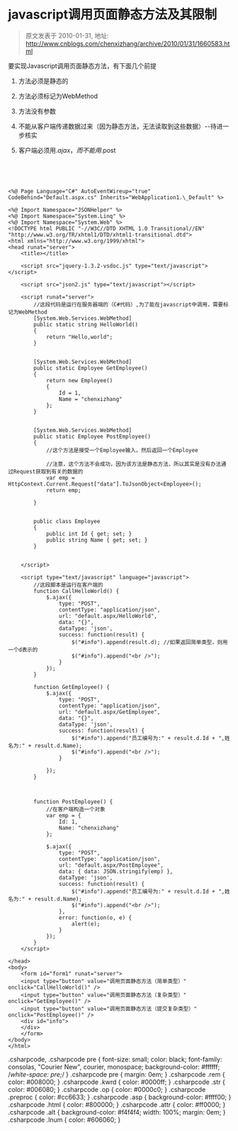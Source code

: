 # javascript调用页面静态方法及其限制 
> 原文发表于 2010-01-31, 地址: http://www.cnblogs.com/chenxizhang/archive/2010/01/31/1660583.html 


要实现Javascript调用页面静态方法，有下面几个前提

 1. 方法必须是静态的

 2. 方法必须标记为WebMethod

 3. 方法没有参数

 4. 不能从客户端传递数据过来（因为静态方法，无法读取到这些数据）--待进一步核实

 5. 客户端必须用$.ajax，而不能用$.post

  

  


```
<%@ Page Language="C#" AutoEventWireup="true" CodeBehind="Default.aspx.cs" Inherits="WebApplication1.\_Default" %>

<%@ Import Namespace="JSONHelper" %>
<%@ Import Namespace="System.Linq" %>
<%@ Import Namespace="System.Web" %>
<!DOCTYPE html PUBLIC "-//W3C//DTD XHTML 1.0 Transitional//EN" "http://www.w3.org/TR/xhtml1/DTD/xhtml1-transitional.dtd">
<html xmlns="http://www.w3.org/1999/xhtml">
<head runat="server">
    <title></title>

    <script src="jquery-1.3.2-vsdoc.js" type="text/javascript"></script>

    <script src="json2.js" type="text/javascript"></script>

    <script runat="server">
        //这段代码是运行在服务器端的（C#代码）,为了能在javascript中调用，需要标记为WebMethod
        [System.Web.Services.WebMethod]
        public static string HelloWorld()
        {
            return "Hello,world";
        }


        [System.Web.Services.WebMethod]
        public static Employee GetEmployee()
        {
            return new Employee()
            {
                Id = 1,
                Name = "chenxizhang"
            };
        }


        [System.Web.Services.WebMethod]
        public static Employee PostEmployee()
        {
            //这个方法是接受一个Employee输入，然后返回一个Employee
            
            //注意，这个方法不会成功，因为该方法是静态方法，所以其实是没有办法通过Request获取到有关的数据的
            var emp = HttpContext.Current.Request["data"].ToJsonObject<Employee>();
            return emp;

        }


        public class Employee
        {
            public int Id { get; set; }
            public string Name { get; set; }
        }
        
        
    </script>

    <script type="text/javascript" language="javascript">
        //这段脚本是运行在客户端的
        function CallHelloWorld() {
            $.ajax({
                type: "POST",
                contentType: "application/json",
                url: "default.aspx/HelloWorld",
                data: "{}",
                dataType: 'json',
                success: function(result) {
                    $("#info").append(result.d); //如果返回简单类型，则用一个d表示的
                    $("#info").append("<br />");
                }
            });
        }

        function GetEmployee() {
            $.ajax({
                type: "POST",
                contentType: "application/json",
                url: "default.aspx/GetEmployee",
                data: "{}",
                dataType: 'json',
                success: function(result) {
                    $("#info").append("员工编号为:" + result.d.Id + ",姓名为:" + result.d.Name);
                    $("#info").append("<br />");
                }

            });
        }



        function PostEmployee() {
            //在客户端构造一个对象
            var emp = {
                Id: 1,
                Name: "chenxizhang"
            };

            $.ajax({
                type: "POST",
                contentType: "application/json",
                url: "default.aspx/PostEmployee",
                data: { data: JSON.stringify(emp) },
                dataType: 'json',
                success: function(result) {
                    $("#info").append("员工编号为:" + result.d.Id + ",姓名为:" + result.d.Name);
                    $("#info").append("<br />");
                },
                error: function(o, e) {
                    alert(e);
                }
            });
        }
    </script>

</head>
<body>
    <form id="form1" runat="server">
    <input type="button" value="调用页面静态方法（简单类型）" onclick="CallHelloWorld()" />
    <input type="button" value="调用页面静态方法（复杂类型）" onclick="GetEmployee()" />
    <input type="button" value="调用页面静态方法（提交复杂类型）" onclick="PostEmployee()" />
    <div id="info">
    </div>
    </form>
</body>
</html>

```

.csharpcode, .csharpcode pre
{
 font-size: small;
 color: black;
 font-family: consolas, "Courier New", courier, monospace;
 background-color: #ffffff;
 /*white-space: pre;*/
}
.csharpcode pre { margin: 0em; }
.csharpcode .rem { color: #008000; }
.csharpcode .kwrd { color: #0000ff; }
.csharpcode .str { color: #006080; }
.csharpcode .op { color: #0000c0; }
.csharpcode .preproc { color: #cc6633; }
.csharpcode .asp { background-color: #ffff00; }
.csharpcode .html { color: #800000; }
.csharpcode .attr { color: #ff0000; }
.csharpcode .alt 
{
 background-color: #f4f4f4;
 width: 100%;
 margin: 0em;
}
.csharpcode .lnum { color: #606060; }
